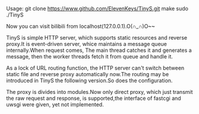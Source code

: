 Usage:
git clone https://www.github.com/ElevenKeys/TinyS.git
make
sudo ./TinyS

Now you can visit bilibili from localhost(127.0.0.1).O(∩_∩)O~~

TinyS is simple HTTP server, which supports static resources and reverse proxy.It is event-driven server, whice maintains a message queue internally.When request comes, The main thread catches it and generates a message, then the worker threads fetch it from queue and handle it.

As a lock of URL routing function, the HTTP server can't switch between static file and reverse proxy automatically now.The routing may be introduced in TinyS the following version.So does the configuration.

The proxy is divides into modules.Now only direct proxy, which just transmit the raw request and response, is supported,the interface of fastcgi and uwsgi were given, yet not implemented.